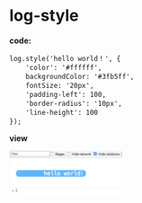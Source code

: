 # log-style

**code:**
```
log.style('hello world！', {
    'color': '#ffffff',
    backgroundColor: '#3fb5ff',
    fontSize: '20px',
    'padding-left': 100,
    'border-radius': '10px',
    'line-height': 100
});
```

**view**

<img width="200" src="./images/log-img.png">
